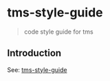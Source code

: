 # tms-style-guide

> code style guide for tms

## Introduction

See: [tms-style-guide](https://pets-web.github.io/tms-style-guide/)